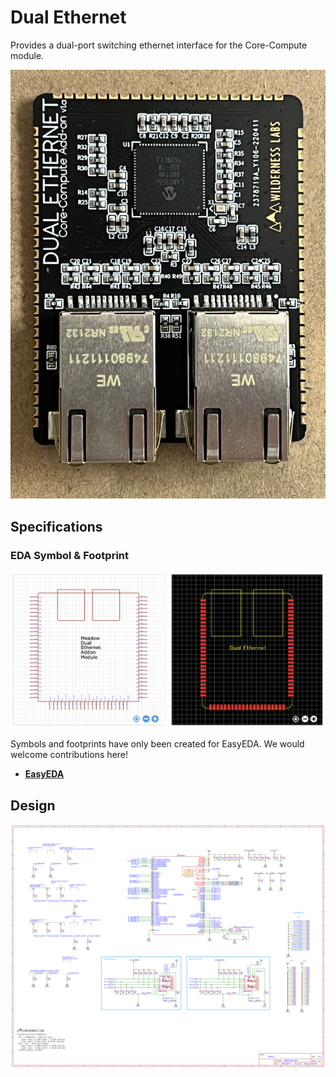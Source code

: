 # Dual Ethernet

Provides a dual-port switching ethernet interface for the Core-Compute module.

![](Addon_Module_-_Dual_Ethernet.jpg)

## Specifications

### EDA Symbol & Footprint

![](Symbol_Footprint.png)

Symbols and footprints have only been created for EasyEDA. We would welcome contributions here!
* **[EasyEDA](https://easyeda.com/component/bbe9f7efc1cd4a0eb8485b15e34fc121)**

## Design

![](Schematic_v1.b.svg)